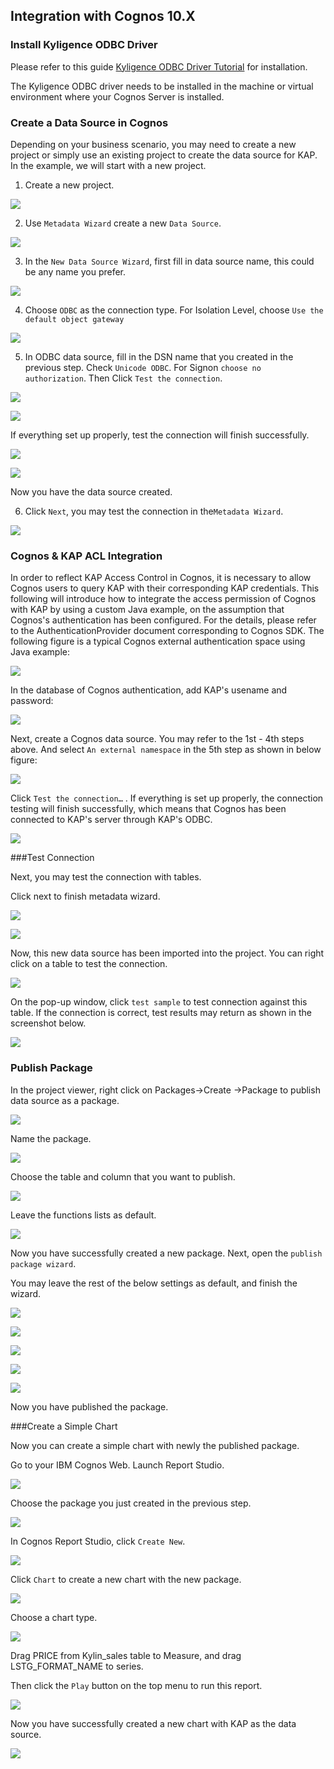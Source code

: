 ## Integration with Cognos 10.X

### Install Kyligence ODBC Driver

Please refer to this guide [Kyligence ODBC Driver Tutorial](../driver/kyligence_odbc.en.md) for installation.

The Kyligence ODBC driver needs to be installed in the machine or virtual environment where your Cognos Server is installed.

### Create a Data Source in Cognos

Depending on your business scenario, you may need to create a new project or simply use an existing project to create the data source for KAP. In the example, we will start with a new project. 

1. Create a new project.

![](images/cognos/1.png)

2. Use `Metadata Wizard` create a new `Data Source`.

![](images/cognos/2.png)

3. In the `New Data Source Wizard`, first fill in data source name, this could be any name you prefer.

![](images/cognos/3.png)

4. Choose `ODBC` as the connection type. For Isolation Level, choose `Use the default object gateway`  

![](images/cognos/4.png)

5. In ODBC data source, fill in the DSN name that you created in the previous step. Check `Unicode ODBC`. For Signon `choose no authorization`. Then Click `Test the connection`.

![](images/cognos/5.png)

![](images/cognos/6.png)

If everything set up properly, test the connection will finish successfully.

![](images/cognos/7.png)

![](images/cognos/8.png)

Now you have the data source created.

6. Click `Next`, you may test the connection in the`Metadata Wizard`.

![](images/cognos/9.png)



### Cognos & KAP ACL Integration

In order to reflect KAP Access Control in Cognos, it is necessary to allow Cognos users to query KAP with their corresponding KAP credentials. This following will introduce how to integrate the access permission of Cognos with KAP by using a custom Java example, on the assumption that Cognos's authentication has been configured. For the details, please refer to the AuthenticationProvider document corresponding to Cognos SDK. The following figure is a typical Cognos external authentication space using Java example:

![](images/cognos/33.png)



In the database of Cognos authentication, add KAP's usename and password:

![](images/cognos/34.png)



Next, create a Cognos data source. You may refer to the 1st - 4th steps above. And select `An external namespace` in the 5th step as shown in below figure:

![](images/cognos/35.png)

Click `Test the connection…` . If everything is set up properly, the connection testing will finish successfully, which means that Cognos has been connected to KAP's server through KAP's ODBC. 

![](images/cognos/8.png)

###Test Connection

Next, you may test the connection with tables.

Click next to finish metadata wizard.

![](images/cognos/10.png)

![](images/cognos/11.png)

Now, this new data source has been imported into the project. You can right click on a table to test the connection.

![](images/cognos/12.png)

On the pop-up window, click `test sample` to test connection against this table. If the connection is correct, test results may return as shown in the screenshot below.

![](images/cognos/13.png)

### Publish Package

In the project viewer, right click on Packages->Create ->Package to publish data source as a package.

![](images/cognos/14.png)

Name the package.

![](images/cognos/15.png)

Choose the table and column that you want to publish.

![](images/cognos/16.png)

Leave the functions lists as default.

![](images/cognos/17.png)

Now you have successfully created a new package. Next, open the `publish package wizard`. 

You may leave the rest of the below settings as default, and finish the wizard.

![](images/cognos/18.png)

![](images/cognos/19.png)

![](images/cognos/20.png)

![](images/cognos/21.png)

![](images/cognos/22.png)

Now you have published the package.

###Create a Simple Chart

Now you can create a simple chart with newly the published package.

Go to your IBM Cognos Web. Launch Report Studio.

![](images/cognos/23.png)

Choose the package you just created in the previous step.

![](images/cognos/32.png)

In Cognos Report Studio, click `Create New`.

![](images/cognos/24.png)

Click `Chart` to create a new chart with the new package.

![](images/cognos/25.png)

Choose a chart type.

![](images/cognos/26.png)

Drag PRICE from Kylin_sales table to Measure, and drag LSTG_FORMAT_NAME to series. 

Then click the `Play` button on the top menu to run this report. 

![](images/cognos/27.png)

Now you have successfully created a new chart with KAP as the data source.

![](images/cognos/28.png)

### 



